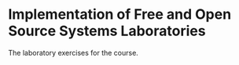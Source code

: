 # Implementation of Free and Open Source Systems Laboratories

The laboratory exercises for the course.
